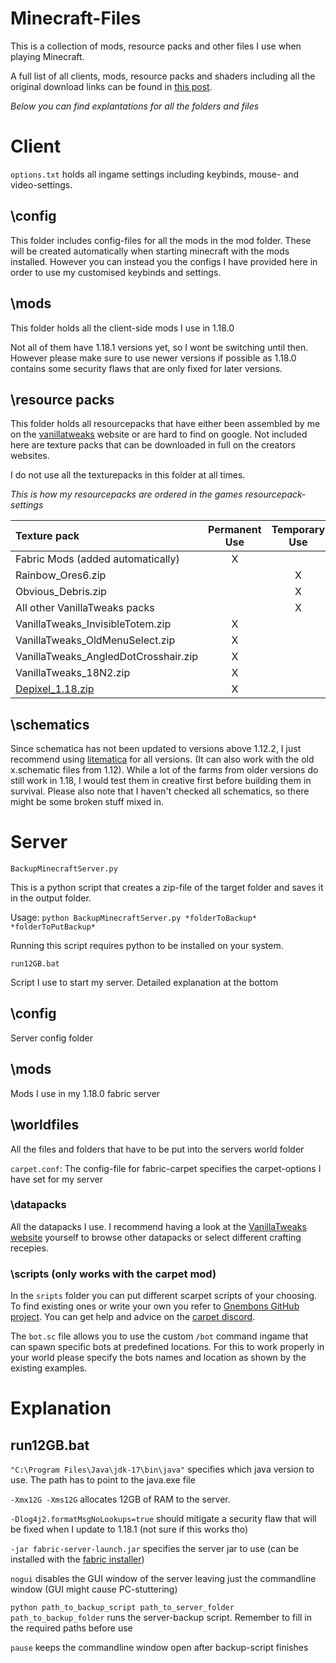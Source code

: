 # Minecraft-Files

This is a collection of mods, resource packs and other files I use when playing Minecraft.

A full list of all clients, mods, resource packs and shaders including all the original download links can be found in [this post](https://www.reddit.com/user/MordorsElite/comments/p5y2va/my_minecraftmods/?utm_source=share&utm_medium=web2x&context=3).

_Below you can find explantations for all the folders and files_

# Client

`options.txt` holds all ingame settings including keybinds, mouse- and video-settings.

## \config

This folder includes config-files for all the mods in the mod folder. These will be created automatically when starting minecraft with the mods installed. However you can instead you the configs I have provided here in order to use my customised keybinds and settings.

## \mods

This folder holds all the client-side mods I use in 1.18.0

Not all of them have 1.18.1 versions yet, so I wont be switching until then. However please make sure to use newer versions if possible as 1.18.0 contains some security flaws that are only fixed for later versions.

## \resource packs

This folder holds all resourcepacks that have either been assembled by me on the [vanillatweaks](https://vanillatweaks.net/picker/resource-packs/) website or are hard to find on google. Not included here are texture packs that can be downloaded in full on the creators websites.

I do not use all the texturepacks in this folder at all times.

_This is how my resourcepacks are ordered in the games resourcepack-settings_

| Texture pack | Permanent Use | Temporary Use |
|:-|:-:|:-:|
| Fabric Mods (added automatically) | X | |
| Rainbow_Ores6.zip | | X |
| Obvious_Debris.zip | | X |
| All other VanillaTweaks packs | | X |
| VanillaTweaks_InvisibleTotem.zip | X | |
| VanillaTweaks_OldMenuSelect.zip | X | |
| VanillaTweaks_AngledDotCrosshair.zip | X | |
| VanillaTweaks_18N2.zip | X | |
| [Depixel_1.18.zip](https://resourcepack.net/default-32x32-resource-pack/) | X | |

## \schematics

Since schematica has not been updated to versions above 1.12.2, I just recommend using [litematica](https://www.curseforge.com/minecraft/mc-mods/litematica) for all versions. (It can also work with the old x.schematic files from 1.12). While a lot of the farms from older versions do still work in 1.18, I would test them in creative first before building them in survival. Please also note that I haven't checked all schematics, so there might be some broken stuff mixed in.

# Server

``BackupMinecraftServer.py``

This is a python script that creates a zip-file of the target folder and saves it in the output folder. 

Usage: `python BackupMinecraftServer.py *folderToBackup* *folderToPutBackup*`

Running this script requires python to be installed on your system.

``run12GB.bat``

Script I use to start my server. Detailed explanation at the bottom

## \config

Server config folder

## \mods

Mods I use in my 1.18.0 fabric server

## \worldfiles

All the files and folders that have to be put into the servers world folder

`carpet.conf`: The config-file for fabric-carpet specifies the carpet-options I have set for my server

### \datapacks

All the datapacks I use. I recommend having a look at the [VanillaTweaks website](https://vanillatweaks.net/) yourself to browse other datapacks or select different crafting recepies.

### \scripts (only works with the carpet mod)

In the `sripts` folder you can put different scarpet scripts of your choosing. To find existing ones or write your own you refer to [Gnembons GitHub project](https://github.com/gnembon/scarpet). You can get help and advice on the [carpet discord](https://discord.com/invite/gn99m4QRY4).

The `bot.sc` file allows you to use the custom `/bot` command ingame that can spawn specific bots at predefined locations. For this to work properly in your world please specify the bots names and location as shown by the existing examples.

# Explanation

## run12GB.bat

`"C:\Program Files\Java\jdk-17\bin\java"` specifies which java version to use. The path has to point to the java.exe file

`-Xmx12G -Xms12G` allocates 12GB of RAM to the server. 

`-Dlog4j2.formatMsgNoLookups=true` should mitigate a security flaw that will be fixed when I update to 1.18.1 (not sure if this works tho)

`-jar fabric-server-launch.jar` specifies the server jar to use (can be installed with the [fabric installer](https://fabricmc.net/use/installer/))

`nogui` disables the GUI window of the server leaving just the commandline window (GUI might cause PC-stuttering)

`python path_to_backup_script path_to_server_folder path_to_backup_folder` runs the server-backup script. Remember to fill in the required paths before use

`pause` keeps the commandline window open after backup-script finishes